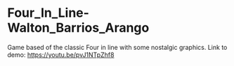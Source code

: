 # Four_In_Line-Walton_Barrios_Arango
 Game based of the classic Four in line with some nostalgic graphics. 
Link to demo: https://youtu.be/pvJ1NTpZhf8